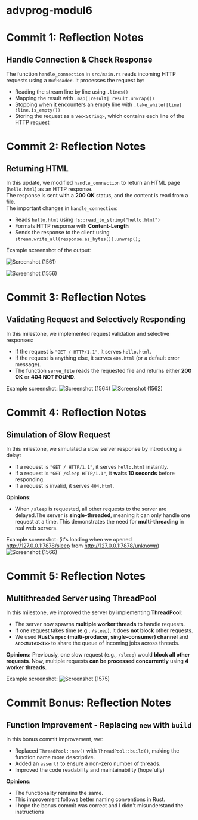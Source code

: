 # advprog-modul6
# Commit 1: Reflection Notes

## Handle Connection & Check Response

The function `handle_connection` in `src/main.rs` reads incoming HTTP requests using a `BufReader`. It processes the request by:
- Reading the stream line by line using `.lines()`
- Mapping the result with `.map(|result| result.unwrap())`
- Stopping when it encounters an empty line with `.take_while(|line| !line.is_empty())`
- Storing the request as a `Vec<String>`, which contains each line of the HTTP request


# Commit 2: Reflection Notes

## Returning HTML

In this update, we modified `handle_connection` to return an HTML page (`hello.html`) as an HTTP response.  
The response is sent with a **200 OK** status, and the content is read from a file.  
The important changes in `handle_connection`:
- Reads `hello.html` using `fs::read_to_string("hello.html")`
- Formats HTTP response with **Content-Length**
- Sends the response to the client using `stream.write_all(response.as_bytes()).unwrap();`

Example screenshot of the output:

![Screenshot (1561)](https://github.com/user-attachments/assets/dae53b99-7d03-4322-9378-d5e6322eaffb)

![Screenshot (1556)](https://github.com/user-attachments/assets/0aabc790-a4d4-4b37-a2af-986f9235a0e1)

# Commit 3: Reflection Notes

## Validating Request and Selectively Responding

In this milestone, we implemented request validation and selective responses:
- If the request is `"GET / HTTP/1.1"`, it serves `hello.html`.
- If the request is anything else, it serves `404.html` (or a default error message).
- The function `serve_file` reads the requested file and returns either **200 OK** or **404 NOT FOUND**.

Example screenshot:
![Screenshot (1564)](https://github.com/user-attachments/assets/ccc93bfa-f74f-43c8-95a2-3edc3235431c)
![Screenshot (1562)](https://github.com/user-attachments/assets/521b366a-37a6-424d-ba20-7af3236723c0)


# Commit 4: Reflection Notes

## Simulation of Slow Request

In this milestone, we simulated a slow server response by introducing a delay:
- If a request is `"GET / HTTP/1.1"`, it serves `hello.html` instantly.
- If a request is `"GET /sleep HTTP/1.1"`, it **waits 10 seconds** before responding.
- If a request is invalid, it serves `404.html`.

**Opinions:**
- When `/sleep` is requested, all other requests to the server are delayed.The server is **single-threaded**, meaning it can only handle one request at a time. This demonstrates the need for **multi-threading** in real web servers.

Example screenshot: (it's loading when we opened http://127.0.0.1:7878/sleep from http://127.0.0.1:7878/unknown)
![Screenshot (1566)](https://github.com/user-attachments/assets/57ae772f-9b07-4d1f-8d48-a137ba8efb4e)


# Commit 5: Reflection Notes

## Multithreaded Server using ThreadPool

In this milestone, we improved the server by implementing **ThreadPool**:
- The server now spawns **multiple worker threads** to handle requests.
- If one request takes time (e.g., `/sleep`), it does **not block** other requests.
- We used **Rust's `mpsc` (multi-producer, single-consumer) channel** and **`Arc<Mutex<T>>`** to share the queue of incoming jobs across threads.

**Opinions:**
Previously, one slow request (e.g., `/sleep`) would **block all other requests**. Now, multiple requests **can be processed concurrently** using **4 worker threads**.

Example screenshot:
![Screenshot (1575)](https://github.com/user-attachments/assets/a3da0b1e-cd73-4020-bc58-a658bb072c1b)

# Commit Bonus: Reflection Notes

## Function Improvement - Replacing `new` with `build`

In this bonus commit improvement, we:
- Replaced `ThreadPool::new()` with `ThreadPool::build()`, making the function name more descriptive.
- Added an `assert!` to ensure a non-zero number of threads.
- Improved the code readability and maintainability (hopefully)

**Opinions:**
- The functionality remains the same.
- This improvement follows better naming conventions in Rust.
- I hope the bonus commit was correct and I didn't misunderstand the instructions



